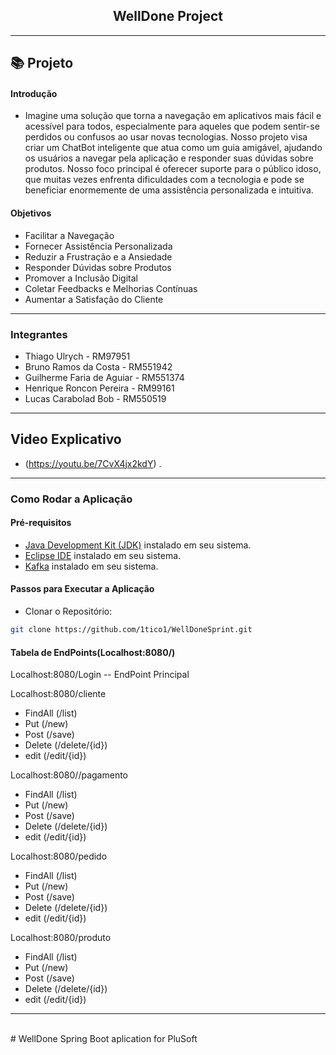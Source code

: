 <div align="center">
    <h2>WellDone Project</h2>
</div>

--------------------------------------------------
## 📚 Projeto 
<h4>Introdução</h4> 

- Imagine uma solução que torna a navegação em aplicativos mais fácil e acessível para todos, especialmente para aqueles que podem sentir-se perdidos ou confusos ao usar novas tecnologias. Nosso projeto visa criar um ChatBot inteligente que atua como um guia amigável, ajudando os usuários a navegar pela aplicação e responder suas dúvidas sobre produtos. Nosso foco principal é oferecer suporte para o público idoso, que muitas vezes enfrenta dificuldades com a tecnologia e pode se beneficiar enormemente de uma assistência personalizada e intuitiva.
<p></p>

<h4>Objetivos</h4> 

- Facilitar a Navegação
- Fornecer Assistência Personalizada
- Reduzir a Frustração e a Ansiedade
- Responder Dúvidas sobre Produtos
- Promover a Inclusão Digital
- Coletar Feedbacks e Melhorias Contínuas
- Aumentar a Satisfação do Cliente

<p></p>

--------------------------------------------------

<h3>Integrantes</h3>

- Thiago Ulrych - RM97951
- Bruno Ramos da Costa - RM551942
- Guilherme Faria de Aguiar - RM551374
- Henrique Roncon Pereira - RM99161
- Lucas Carabolad Bob - RM550519
--------------------------------------------------

## Video Explicativo     
- (https://youtu.be/7CvX4jx2kdY) .
  
--------------------------------------------------


<h3>Como Rodar a Aplicação </h3>

<h4>Pré-requisitos</h4> 

- [Java Development Kit (JDK)](https://www.mysql.com/downloads/) instalado em seu sistema.
- [Eclipse IDE](https://www.eclipse.org/downloads/) instalado em seu sistema.
- [Kafka]((https://kafka.apache.org/downloads)) instalado em seu sistema.

<h4>Passos para Executar a Aplicação</h4> 

- Clonar o Repositório:
```bash
git clone https://github.com/1tico1/WellDoneSprint.git
```

<h4>Tabela de EndPoints(Localhost:8080/)</h4> 

Localhost:8080/Login -- EndPoint Principal 

Localhost:8080/cliente
  - FindAll (/list)
  - Put (/new)
  - Post (/save)
  - Delete (/delete/{id})
  - edit (/edit/{id})

  Localhost:8080//pagamento
  - FindAll (/list)
  - Put (/new)
  - Post (/save)
  - Delete (/delete/{id})
  - edit (/edit/{id})

  Localhost:8080/pedido
  - FindAll (/list)
  - Put (/new)
  - Post (/save)
  - Delete (/delete/{id})
  - edit (/edit/{id})

  Localhost:8080/produto
   - FindAll (/list)
  - Put (/new)
  - Post (/save)
  - Delete (/delete/{id})
  - edit (/edit/{id})


--------------------------------------------------





<br/>
# WellDone
Spring Boot aplication for PluSoft
